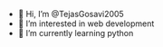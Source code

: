 - 👋 Hi, I’m @TejasGosavi2005
- 👀 I’m interested in web development
- 🌱 I’m currently learning python

<!---
TejasGosavi2005/TejasGosavi2005 is a ✨ special ✨ repository because its `README.md` (this file) appears on your GitHub profile.
You can click the Preview link to take a look at your changes.
--->
